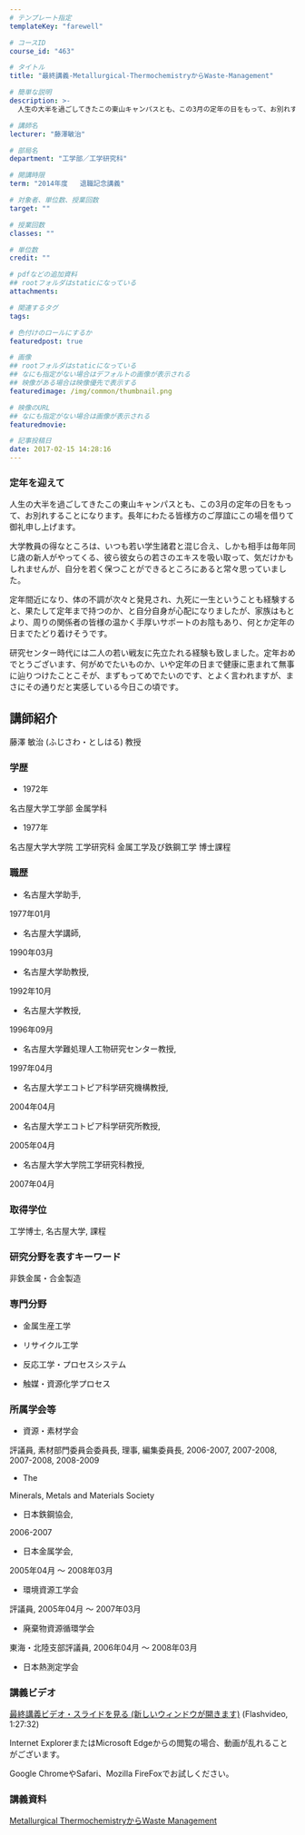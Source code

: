```yaml
---
# テンプレート指定
templateKey: "farewell"

# コースID
course_id: "463"

# タイトル
title: "最終講義-Metallurgical-ThermochemistryからWaste-Management"

# 簡単な説明
description: >-
  人生の大半を過ごしてきたこの東山キャンパスとも、この3月の定年の日をもって、お別れすることになります。長年にわたる皆様方のご厚誼にこの場を借りて御礼申し上げます。 大学教員の得なところは、いつも...

# 講師名
lecturer: "藤澤敏治"

# 部局名
department: "工学部／工学研究科"

# 開講時限
term: "2014年度	退職記念講義"

# 対象者、単位数、授業回数
target: ""

# 授業回数
classes: ""

# 単位数
credit: ""

# pdfなどの追加資料
## rootフォルダはstaticになっている
attachments: 

# 関連するタグ
tags:

# 色付けのロールにするか
featuredpost: true

# 画像
## rootフォルダはstaticになっている
## なにも指定がない場合はデフォルトの画像が表示される
## 映像がある場合は映像優先で表示する
featuredimage: /img/common/thumbnail.png

# 映像のURL
## なにも指定がない場合は画像が表示される
featuredmovie: 

# 記事投稿日
date: 2017-02-15 14:28:16
---
```


### 定年を迎えて

人生の大半を過ごしてきたこの東山キャンパスとも、この3月の定年の日をもって、お別れすることになります。長年にわたる皆様方のご厚誼にこの場を借りて御礼申し上げます。

大学教員の得なところは、いつも若い学生諸君と混じ合え、しかも相手は毎年同じ歳の新人がやってくる、彼ら彼女らの若さのエキスを吸い取って、気だけかもしれませんが、自分を若く保つことができるところにあると常々思っていました。

定年間近になり、体の不調が次々と発見され、九死に一生ということも経験すると、果たして定年まで持つのか、と自分自身が心配になりましたが、家族はもとより、周りの関係者の皆様の温かく手厚いサポートのお陰もあり、何とか定年の日までたどり着けそうです。

研究センター時代には二人の若い戦友に先立たれる経験も致しました。定年おめでとうございます、何がめでたいものか、いや定年の日まで健康に恵まれて無事に辿りつけたことこそが、まずもってめでたいのです、とよく言われますが、まさにその通りだと実感している今日この頃です。

## 講師紹介

藤澤 敏治 (ふじさわ・としはる) 教授

### 学歴

* 1972年

名古屋大学工学部 金属学科

* 1977年

名古屋大学大学院 工学研究科 金属工学及び鉄鋼工学 博士課程

### 職歴

* 名古屋大学助手,

1977年01月

* 名古屋大学講師,

1990年03月

* 名古屋大学助教授,

1992年10月

* 名古屋大学教授,

1996年09月

* 名古屋大学難処理人工物研究センター教授,

1997年04月

* 名古屋大学エコトピア科学研究機構教授,

2004年04月

* 名古屋大学エコトピア科学研究所教授,

2005年04月

* 名古屋大学大学院工学研究科教授,

2007年04月

### 取得学位

工学博士, 名古屋大学, 課程

### 研究分野を表すキーワード

非鉄金属・合金製造

### 専門分野

* 金属生産工学

* リサイクル工学

* 反応工学・プロセスシステム

* 触媒・資源化学プロセス

### 所属学会等

* 資源・素材学会

評議員, 素材部門委員会委員長, 理事, 編集委員長, 2006-2007, 2007-2008, 2007-2008, 2008-2009

* The

Minerals, Metals and Materials Society

* 日本鉄鋼協会,

2006-2007

* 日本金属学会,

2005年04月 ～ 2008年03月

* 環境資源工学会

評議員, 2005年04月 ～ 2007年03月

* 廃棄物資源循環学会

東海・北陸支部評議員, 2006年04月 ～ 2008年03月

* 日本熱測定学会

### 講義ビデオ

[最終講義ビデオ・スライドを見る (新しいウィンドウが開きます)][1] (Flashvideo, 1:27:32)

Internet ExplorerまたはMicrosoft Edgeからの閲覧の場合、動画が乱れることがございます。

Google ChromeやSafari、Mozilla FireFoxでお試しください。

[1]: https://nuvideo.media.nagoya-u.ac.jp/embed/aca15e98507a86ca663505a762288252437c84f0

### 講義資料

[Metallurgical ThermochemistryからWaste Management](/files/463/fujisawa.pdf) 

